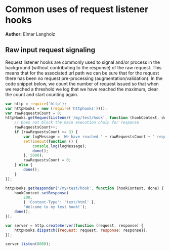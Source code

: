 # Common uses of request listener hooks
**Author:** Elmar Langholz

## Raw input request signaling

Request listener hooks are commonly used to signal and/or process in the background (without contributing to the response) of the raw request. This means that for the associated url path we can be sure that for the request there has been no request pre-processing (augmentation/validation). In the code snippet below, we count the number of request issued so that when we reached a threshold we log that we have reached the maximum, clear the count and start counting again.

```js
var http = require('http');
var httpHooks = new (require('httphooks'))();
var rawRequestsCount = 0;
httpHooks.getRequestListener('/my/test/hook', function (hookContext, done) {
    // Does not block the main execution chain for response
    rawRequestsCount++;
    if (rawRequestsCount >= 3) {
        var logMessage = 'We have reached ' + rawRequestsCount + ' requests';
        setTimeout(function () {
            console.log(logMessage);
            done();
        }, 5000);
        rawRequestsCount = 0;
    } else {
        done();
    }
});

httpHooks.getResponder('/my/test/hook', function (hookContext, done) {
    hookContext.setResponse(
        200,
        { 'Content-Type': 'text/html' },
        'Welcome to my test hook!');
    done();
});

var server = http.createServer(function (request, response) {
    httpHooks.dispatch({request: request, response: response});
});

server.listen(8080);
```
